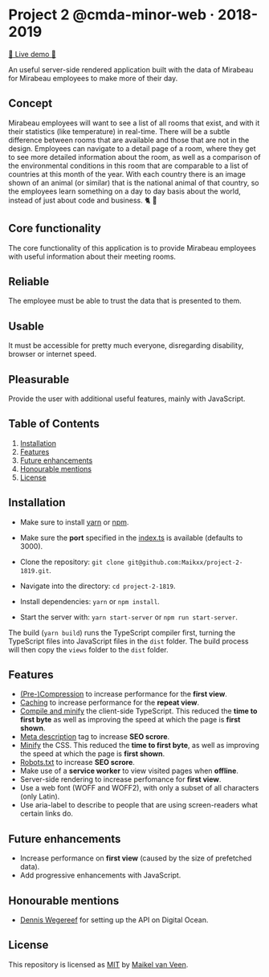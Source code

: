 # Project 2 @cmda-minor-web · 2018-2019

[🚀 Live demo 🚀](https://cmda-minor-project-2.herokuapp.com/)

An useful server-side rendered application built with the data of Mirabeau for Mirabeau employees to make more of their day.

## Concept

Mirabeau employees will want to see a list of all rooms that exist, and with it their statistics (like temperature) in real-time. There will be a subtle difference between rooms that are available and those that are not in the design.
Employees can navigate to a detail page of a room, where they get to see more detailed information about the room, as well as a comparison of the environmental conditions in this room that are comparable to a list of countries at this month of the year. With each country there is an image shown of an animal (or similar) that is the national animal of that country, so the employees learn something on a day to day basis about the world, instead of just about code and business. 🐈 🦁

## Core functionality

The core functionality of this application is to provide Mirabeau employees with useful information about their meeting rooms.

## Reliable

The employee must be able to trust the data that is presented to them.

## Usable

It must be accessible for pretty much everyone, disregarding disability, browser or internet speed.

## Pleasurable

Provide the user with additional useful features, mainly with JavaScript.

## Table of Contents

1. [Installation](#Installation)
2. [Features](#Features)
3. [Future enhancements](#Future-enhancements)
4. [Honourable mentions](#Honourable-mentions)
5. [License](#License)

## Installation

* Make sure to install [yarn](https://yarnpkg.com/en/) or [npm](https://www.npmjs.com).
* Make sure the **port** specified in the [index.ts](server/src/index.ts) is available (defaults to 3000).

* Clone the repository: `git clone git@github.com:Maikxx/project-2-1819.git`.
* Navigate into the directory: `cd project-2-1819`.
* Install dependencies: `yarn` or `npm install`.
* Start the server with: `yarn start-server` or `npm run start-server`.

The build (`yarn build`) runs the TypeScript compiler first, turning the TypeScript files into JavaScript files in the `dist` folder.
The build process will then copy the `views` folder to the `dist` folder.

## Features

* [(Pre-)Compression](./server/src/services/decompressionService.ts) to increase performance for the **first view**.
* [Caching](./server/src/services/memoryCache.ts) to increase performance for the **repeat view**.
* [Compile and minify](./gulpfile.js#L24) the client-side TypeScript. This reduced the **time to first byte** as well as improving the speed at which the page is **first shown**.
* [Meta description](./server/src/views/partials/head.ejs#L3) tag to increase **SEO scrore**.
* [Minify](./gulpfile.js#L11) the CSS. This reduced the **time to first byte**, as well as improving the speed at which the page is **first shown**.
* [Robots.txt](./server/public/robots.txt) to increase **SEO scrore**.
* Make use of a **service worker** to view visited pages when **offline**.
* Server-side rendering to increase perfomance for **first view**.
* Use a web font (WOFF and WOFF2), with only a subset of all characters (only Latin).
* Use aria-label to describe to people that are using screen-readers what certain links do.

## Future enhancements

* Increase performance on **first view** (caused by the size of prefetched data).
* Add progressive enhancements with JavaScript.

## Honourable mentions

* [Dennis Wegereef](https://github.com/Denniswegereef) for setting up the API on Digital Ocean.

## License

This repository is licensed as [MIT](LICENSE) by [Maikel van Veen](https://github.com/maikxx).